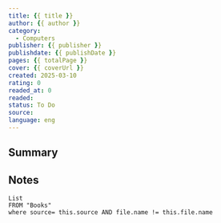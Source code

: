```yaml
---
title: {{ title }}
author: {{ author }}
category: 
  - Computers
publisher: {{ publisher }}
publishdate: {{ publishDate }}
pages: {{ totalPage }}
cover: {{ coverUrl }}
created: 2025-03-10
rating: 0
readed_at: 0
readed:
status: To Do
source: 
language: eng
---
```

## Summary


## Notes
```dataview
List 
FROM "Books"
where source= this.source AND file.name != this.file.name
```